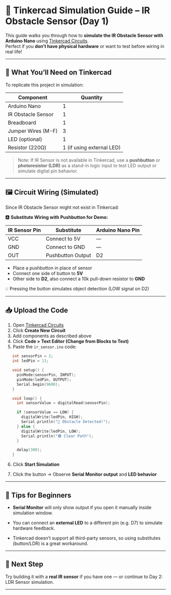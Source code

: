# 🧪 Tinkercad Simulation Guide – IR Obstacle Sensor (Day 1)

This guide walks you through how to **simulate the IR Obstacle Sensor with Arduino Nano** using [Tinkercad Circuits](https://www.tinkercad.com/).  
Perfect if you **don’t have physical hardware** or want to test before wiring in real life!
  
---

## 🧰 What You’ll Need on Tinkercad

To replicate this project in simulation:

| Component           | Quantity |
|---------------------|----------|
| Arduino Nano        | 1        |
| IR Obstacle Sensor  | 1        |
| Breadboard          | 1        |
| Jumper Wires (M-F)  | 3        |
| LED (optional)      | 1        |
| Resistor (220Ω)     | 1 (if using external LED) |

> Note: If IR Sensor is not available in Tinkercad, use a **pushbutton** or **photoresistor (LDR)** as a stand-in logic input to test LED output or simulate digital pin behavior.

---

## 🖼 Circuit Wiring (Simulated)

Since IR Obstacle Sensor might not exist in Tinkercad:

🅰️ **Substitute Wiring with Pushbutton for Demo:**

| IR Sensor Pin | Substitute      | Arduino Nano Pin |
|---------------|------------------|------------------|
| VCC           | Connect to 5V    | —                |
| GND           | Connect to GND   | —                |
| OUT           | Pushbutton Output| D2               |

- Place a pushbutton in place of sensor
- Connect one side of button to **5V**
- Other side to **D2**, also connect a 10k pull-down resistor to **GND**

💡 Pressing the button simulates object detection (LOW signal on D2)

---

## 📥 Upload the Code

1. Open [Tinkercad Circuits](https://www.tinkercad.com/dashboard)
2. Click **Create New Circuit**
3. Add components as described above
4. Click **Code > Text Editor (Change from Blocks to Text)**
5. Paste the `ir_sensor.ino` code:

```cpp
   int sensorPin = 2;     
   int ledPin = 13;       

   void setup() {
     pinMode(sensorPin, INPUT);    
     pinMode(ledPin, OUTPUT);      
     Serial.begin(9600);           
   }

   void loop() {
     int sensorValue = digitalRead(sensorPin);  

     if (sensorValue == LOW) {
       digitalWrite(ledPin, HIGH);       
       Serial.println("🔴 Obstacle Detected!");
     } else {
       digitalWrite(ledPin, LOW);        
       Serial.println("🟢 Clear Path");
     }

     delay(300);  
   }
```
6. Click **Start Simulation**

7. Click the button → Observe **Serial Monitor output** and **LED behavior**

---

## 🧠 Tips for Beginners

- **Serial Monitor** will only show output if you open it manually inside simulation window.

- You can connect an **external LED** to a different pin (e.g. D7) to simulate hardware feedback.

- Tinkercad doesn’t support all third-party sensors, so using substitutes (button/LDR) is a great workaround.

---

## 🧭 Next Step

Try building it with a **real IR sensor** if you have one — or continue to Day 2: LDR Sensor simulation.

---

